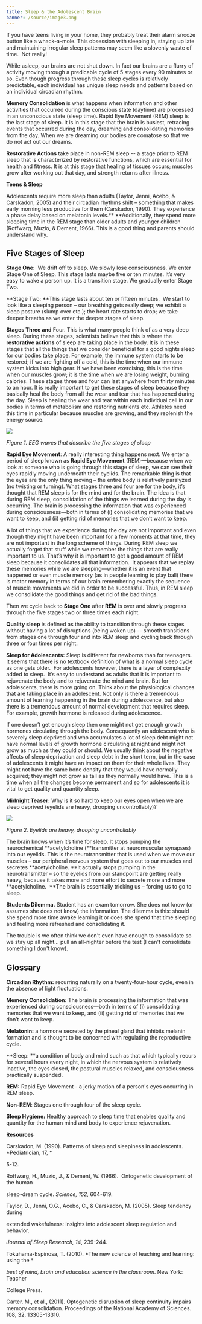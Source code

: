 ```yaml
---
title: Sleep & the Adolescent Brain
banner: /source/image3.png
---
```

If you have teens living in your home, they probably treat their alarm snooze button like a whack-a-mole. This obsession with sleeping in, staying up late and maintaining irregular sleep patterns may seem like a slovenly waste of time.  Not really!

While asleep, our brains are not shut down. In fact our brains are a flurry of activity moving through a predicable cycle of 5 stages every 90 minutes or so. Even though progress through these sleep cycles is relatively predictable, each individual has unique sleep needs and patterns based on an individual circadian rhythm.

**Memory Consolidation** is what happens when information and other activities that occurred during the conscious state (daytime) are processed in an unconscious state (sleep time). Rapid Eye Movement (REM) sleep is the last stage of sleep. It is in this stage that the brain is busiest, retracing events that occurred during the day, dreaming and consolidating memories from the day. When we are dreaming our bodies are comatose so that we do not act out our dreams.

**Restorative Actions** take place in non-REM sleep -- a stage prior to REM sleep that is characterized by restorative functions, which are essential for health and fitness. It is at this stage that healing of tissues occurs; muscles grow after working out that day, and strength returns after illness.

**Teens & Sleep**

Adolescents require more sleep than adults (Taylor, Jenni, Acebo, & Carskadon, 2005) and their circadian rhythms shift – something that makes early morning less productive for them (Carskadon, 1990). They experience a phase delay based on melatonin levels.\*\* \*\*Additionally, they spend more sleeping time in the REM stage than older adults and younger children (Roffwarg, Muzio, & Dement, 1966). This is a good thing and parents should understand why.

## **Five Stages of Sleep**

**Stage One:**  We drift off to sleep. We slowly lose consciousness. We enter Stage One of Sleep. This stage lasts maybe five or ten minutes. It’s very easy to wake a person up. It is a transition stage. We gradually enter Stage Two.

\*\*Stage Two: \*\*This stage lasts about ten or fifteen minutes.  We start to look like a sleeping person – our breathing gets really deep; we exhibit a sleep posture (slump over etc.); the heart rate starts to drop; we take deeper breaths as we enter the deeper stages of sleep.

**Stages Three and** Four. This is what many people think of as a very deep sleep. During these stages, scientists believe that this is where the **restorative actions** of sleep are taking place in the body. It is in these stages that all the things that we consider beneficial for a good nights sleep for our bodies take place. For example, the immune system starts to be restored; if we are fighting off a cold, this is the time when our immune system kicks into high gear. If we have been exercising, this is the time when our muscles grow; it is the time when we are losing weight, burning calories. These stages three and four can last anywhere from thirty minutes to an hour. It is really important to get these stages of sleep because they basically heal the body from all the wear and tear that has happened during the day. Sleep is healing the wear and tear within each individual cell in our bodies in terms of metabolism and restoring nutrients etc. Athletes need this time in particular because muscles are growing, and they replenish the energy source.

![](https://lh3.googleusercontent.com/NG7hJGFN0PeQE8gpbnpdWLujijl0UEEIUl5VhzejSYQBNPU5dcO459sqcVXIX5-auOnLLMMROVz560QPPq92sy5mYkVRjXEulpPFUY1_qygtPQKeyZ7ZkD8CkSOSKzRz5mbwjVY6qmhxYVQgkA)

*Figure 1. EEG waves that describe the five stages of sleep*

**Rapid Eye Movement**: A really interesting thing happens next. We enter a period of sleep known as **Rapid Eye Movement** (REM)—because when we look at someone who is going through this stage of sleep, we can see their eyes rapidly moving underneath their eyelids. The remarkable thing is that the eyes are the only thing moving – the entire body is relatively paralyzed (no twisting or turning). What stages three and four are for the body, it’s thought that REM sleep is for the mind and for the brain. The idea is that during REM sleep, consolidation of the things we learned during the day is occurring. The brain is processing the information that was experienced during consciousness—both in terms of (i) consolidating memories that we want to keep, and (ii) getting rid of memories that we don’t want to keep.

A lot of things that we experience during the day are not important and even though they might have been important for a few moments at that time, they are not important in the long scheme of things. During REM sleep we actually forget that stuff while we remember the things that are really important to us. That’s why it is important to get a good amount of REM sleep because it consolidates all that information.  It appears that we replay these memories while we are sleeping—whether it is an event that happened or even muscle memory (as in people learning to play ball) there is motor memory in terms of our brain remembering exactly the sequence of muscle movements we did in order to be successful. Thus, in REM sleep we consolidate the good things and get rid of the bad things.

Then we cycle back to **Stage One** after **REM** is over and slowly progress through the five stages two or three times each night.

**Quality sleep** is defined as the ability to transition through these stages without having a lot of disruptions (being woken up) -- smooth transitions from stages one through four and into REM sleep and cycling back through three or four times per night.

**Sleep for Adolescents:** Sleep is different for newborns than for teenagers. It seems that there is no textbook definition of what is a normal sleep cycle as one gets older.  For adolescents however, there is a layer of complexity added to sleep.  It’s easy to understand as adults that it is important to rejuvenate the body and to rejuvenate the mind and brain. But for adolescents, there is more going on. Think about the physiological changes that are taking place in an adolescent. Not only is there a tremendous amount of learning happening in the brain during adolescence, but also there is a tremendous amount of normal development that requires sleep. For example, growth hormone is released during adolescence.

If one doesn’t get enough sleep then one might not get enough growth hormones circulating through the body. Consequently an adolescent who is severely sleep deprived and who accumulates a lot of sleep debt might not have normal levels of growth hormone circulating at night and might not grow as much as they could or should. We usually think about the negative affects of sleep deprivation and sleep debt in the short term, but in the case of adolescents it might have an impact on them for their whole lives. They might not have the same bone density that they would have normally acquired; they might not grow as tall as they normally would have. This is a time when all the changes become permanent and so for adolescents it is vital to get quality and quantity sleep.

**Midnight Teaser:** Why is it so hard to keep our eyes open when we are sleep deprived (eyelids are heavy, drooping uncontrollably)?

![](https://lh6.googleusercontent.com/A9ZEumXDmTLuqpUK26eZDSG1dKph3KbHQw-JIQDJfhUamO7fU4WsAB0GWUbnL7QZvC57_cArqV2yEd0aeH-WU1jmWd_GDVs42oELf1eEdrebsQpV-5wjR_Mwp05aO6eQGdPT4kPBReXD3FbC4w)

*Figure 2. Eyelids are heavy, drooping uncontrollably*

The brain knows when it’s time for sleep. It stops pumping the neurochemical \*\*acetylcholine (\*\*transmitter at neuromuscular synapses) into our eyelids. This is the neurotransmitter that is used when we move our muscles – our peripheral nervous system that goes out to our muscles and secretes \*\*acetylcholine. \*\*It actually stops pumping in the neurotransmitter – so the eyelids from our standpoint are getting really heavy, because it takes more and more effort to secrete more and more \*\*acetylcholine.  \*\*The brain is essentially tricking us – forcing us to go to sleep.

**Students Dilemma.** Student has an exam tomorrow. She does not know (or assumes she does not know) the information. The dilemma is this: should she spend more time awake learning it or does she spend that time sleeping and feeling more refreshed and consolidating it.

The trouble is we often think we don't even have enough to consolidate so we stay up all night... pull an all-nighter before the test (I can't consolidate something I don't know).

## **Glossary**

**Circadian Rhythm:** recurring naturally on a twenty-four-hour cycle, even in the absence of light fluctuations.

**Memory Consolidation:** The brain is processing the information that was experienced during consciousness—both in terms of (i) consolidating memories that we want to keep, and (ii) getting rid of memories that we don’t want to keep.

**Melatonin:** a hormone secreted by the pineal gland that inhibits melanin formation and is thought to be concerned with regulating the reproductive cycle.

\*\*Sleep: \*\*a condition of body and mind such as that which typically recurs for several hours every night, in which the nervous system is relatively inactive, the eyes closed, the postural muscles relaxed, and consciousness practically suspended.

**REM:** Rapid Eye Movement - a jerky motion of a person's eyes occurring in REM sleep.

**Non-REM**: Stages one through four of the sleep cycle.

**Sleep Hygiene:** Healthy approach to sleep time that enables quality and quantity for the human mind and body to experience rejuvenation.

**Resources**

Carskadon, M. (1990). Patterns of sleep and sleepiness in adolescents. \*Pediatrician, 17, \*

5-12.

Roffwarg, H., Muzio, J., & Dement, W. (1966).  Ontogenetic development of the human

sleep-dream cycle. *Science, 152,* 604-619.

Taylor, D., Jenni, O.G., Acebo, C., & Carskadon, M. (2005). Sleep tendency during

extended wakefulness: insights into adolescent sleep regulation and behavior.

*Journal of Sleep Research, 14*, 239-244.

Tokuhama-Espinosa, T. (2010). \*The new science of teaching and learning: using the \*

*best of mind, brain and education science in the classroom*. New York: Teacher

College Press.

Carter. M., et al., (2011). Optogenetic disruption of sleep continuity impairs memory consolidation. Proceedings of the National Academy of Sciences. 108, 32, 13305-13310.

